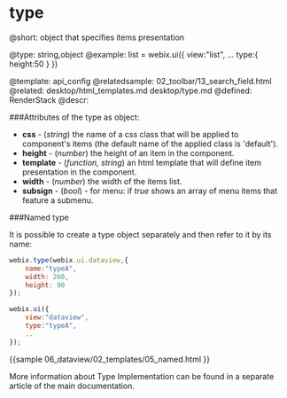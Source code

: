 type
=============


@short:
	object that specifies items presentation

@type: string,object
@example:
list = webix.ui({
	view:"list",
	...
	type:{
		height:50
	}
})

@template:	api_config
@relatedsample:
	02_toolbar/13_search_field.html
@related:
	desktop/html_templates.md
    desktop/type.md
@defined:	RenderStack	
@descr:

###Attributes of the type as object:

- **css** - (*string*) the name of a css class that will be applied to component's items (the default name of the applied class is 'default').
- **height** - (*number*) the height of an item in the component.
- **template** - (*function, string*) an html template that will define item presentation in the component.
- **width** - (*number*) the width of the items list.
- **subsign** - (*bool*) - for menu: if *true* shows an array of menu items that feature a submenu. 

###Named type

It is possible to create a type object separately and then refer
to it by its name: 

~~~js
webix.type(webix.ui.dataview,{
	name:"typeA",
    width: 260,
    height: 90
});

webix.ui({
    view:"dataview",
	type:"typeA",
    ..
});
~~~

{{sample 06_dataview/02_templates/05_named.html }}

More information about Type Implementation can be found in a 
separate article of the main documentation. 
